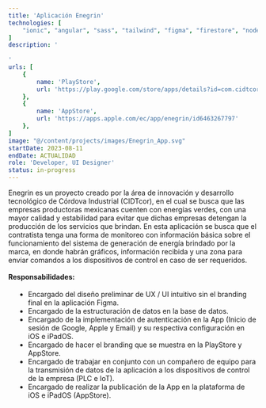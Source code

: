 ```yaml
---
title: 'Aplicación Enegrin'
technologies: [
    "ionic", "angular", "sass", "tailwind", "figma", "firestore", "node-red", "google-cloud",
]
description: '
     
'
urls: [
    {
        name: 'PlayStore',
        url: 'https://play.google.com/store/apps/details?id=com.cidtcor.enegrin&hl=es_419&gl=US'
    },
    {
        name: 'AppStore',
        url: 'https://apps.apple.com/ec/app/enegrin/id6463267797'
    },
]
image: "@/content/projects/images/Enegrin_App.svg"
startDate: 2023-08-11
endDate: ACTUALIDAD
role: 'Developer, UI Designer'
status: in-progress
---
```

Enegrin es un proyecto creado por la área de innovación y desarrollo tecnológico de Córdova Industrial (CIDTcor), en el cual se busca que las 
empresas productoras mexicanas cuenten con energías verdes, con una mayor calidad y estabilidad para evitar que dichas empresas detengan la producción de 
los servicios que brindan. En esta aplicación se busca que el contratista tenga una forma de monitoreo con información básica sobre el funcionamiento del sistema de generación de energía brindado por la marca, en donde habrán gráficos, información recibida y una zona para enviar comandos a los dispositivos de control en caso de ser requeridos. 
\
\
**Responsabilidades:**

- Encargado del diseño preliminar de UX / UI intuitivo sin el branding final en la aplicación Figma. 
- Encargado de la estructuración de datos en la base de datos.
- Encargado de la implementación de autenticación en la App (Inicio de sesión de Google, Apple y Email) y su respectiva configuración en iOS e iPadOS.
- Encargado de hacer el branding que se muestra en la PlayStore y AppStore.
- Encargado de trabajar en conjunto con un compañero de equipo para la transmisión de datos de la aplicación a los dispositivos de control de la empresa (PLC e IoT).
- Encargado de realizar la publicación de la App en la plataforma de iOS e iPadOS (AppStore). 

<style>
    ul {
		list-style: disc !important;
		margin: 18px 0px !important;
		padding: 0px 0px 0px 40px !important;
	}
</style>